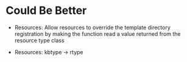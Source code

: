 # Could Be Better

- Resources: Allow resources to override the template directory registration 
  by making the function read a value returned from the resource type 
  class
  
- Resources: kbtype -> rtype
